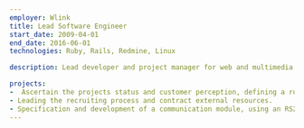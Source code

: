```yaml
---
employer: Wlink
title: Lead Software Engineer
start_date: 2009-04-01
end_date: 2016-06-01
technologies: Ruby, Rails, Redmine, Linux

description: Lead developer and project manager for web and multimedia content projects

projects:
-  Ascertain the projects status and customer perception, defining a roadmap for every project, monitoring and resource allocation.
- Leading the recruiting process and contract external resources.
- Specification and development of a communication module, using an RS232 serial port, with a custom-made GSM modem switch.
---
```

